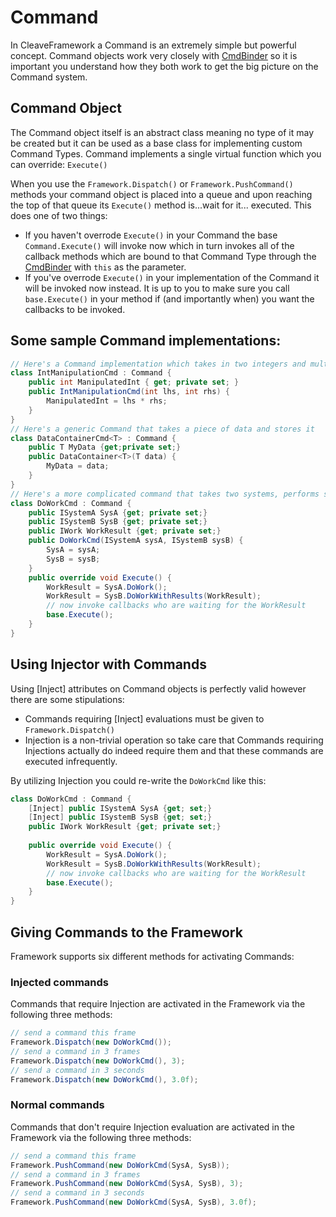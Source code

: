 # Command

In CleaveFramework a Command is an extremely simple but powerful concept.  Command objects work very closely with [CmdBinder](CmdBinderObject.md) so it is important you understand how they both work to get the big picture on the Command system.

## Command Object

The Command object itself is an abstract class meaning no type of it may be created but it can be used as a base class for implementing custom Command Types.
Command implements a single virtual function which you can override: `Execute()`

When you use the `Framework.Dispatch()` or `Framework.PushCommand()` methods your command object is placed into a queue and upon reaching the top of that queue its `Execute()` method is...wait for it... executed.  This does one of two things:
 - If you haven't overrode `Execute()` in your Command the base `Command.Execute()` will invoke now which in turn invokes all of the callback methods which are bound to that Command Type through the [CmdBinder](CmdBinderObject.md) with `this` as the parameter.
 - If you've overrode `Execute()` in your implementation of the Command it will be invoked now instead.  It is up to you to make sure you call `base.Execute()` in your method if (and importantly when) you want the callbacks to be invoked.
 
## Some sample Command implementations:
```csharp
// Here's a Command implementation which takes in two integers and multiplies them together before invoking it's callbacks
class IntManipulationCmd : Command {
	public int ManipulatedInt { get; private set; }
	public IntManipulationCmd(int lhs, int rhs) {
		ManipulatedInt = lhs * rhs;
	}
}
// Here's a generic Command that takes a piece of data and stores it
class DataContainerCmd<T> : Command {
	public T MyData {get;private set;}
	public DataContainer<T>(T data) {
		MyData = data;
	}
}
// Here's a more complicated command that takes two systems, performs some work, and stores the result for the callbacks to use.
class DoWorkCmd : Command {
	public ISystemA SysA {get; private set;}
	public ISystemB SysB {get; private set;}
	public IWork WorkResult {get; private set;}
	public DoWorkCmd(ISystemA sysA, ISystemB sysB) {
		SysA = sysA;
		SysB = sysB;
	}
	public override void Execute() {
		WorkResult = SysA.DoWork();
		WorkResult = SysB.DoWorkWithResults(WorkResult);
		// now invoke callbacks who are waiting for the WorkResult
		base.Execute();
	}
}
```
## Using Injector with Commands
Using [Inject] attributes on Command objects is perfectly valid however there are some stipulations:
 - Commands requiring [Inject] evaluations must be given to `Framework.Dispatch()`
 - Injection is a non-trivial operation so take care that Commands requiring Injections actually do indeed require them and that these commands are executed infrequently.

By utilizing Injection you could re-write the `DoWorkCmd` like this:
```csharp
class DoWorkCmd : Command {
	[Inject] public ISystemA SysA {get; set;}
	[Inject] public ISystemB SysB {get; set;}
	public IWork WorkResult {get; private set;}
	
	public override void Execute() {
		WorkResult = SysA.DoWork();
		WorkResult = SysB.DoWorkWithResults(WorkResult);
		// now invoke callbacks who are waiting for the WorkResult
		base.Execute();
	}
}
```

## Giving Commands to the Framework

Framework supports six different methods for activating Commands:

### Injected commands
Commands that require Injection are activated in the Framework via the following three methods:
```csharp
// send a command this frame
Framework.Dispatch(new DoWorkCmd());
// send a command in 3 frames
Framework.Dispatch(new DoWorkCmd(), 3);
// send a command in 3 seconds
Framework.Dispatch(new DoWorkCmd(), 3.0f);
```
### Normal commands
Commands that don't require Injection evaluation are activated in the Framework via the following three methods:
```csharp
// send a command this frame
Framework.PushCommand(new DoWorkCmd(SysA, SysB));
// send a command in 3 frames
Framework.PushCommand(new DoWorkCmd(SysA, SysB), 3);
// send a command in 3 seconds
Framework.PushCommand(new DoWorkCmd(SysA, SysB), 3.0f);
```

